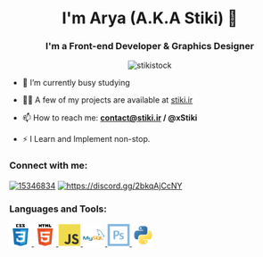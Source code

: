 <h1 align="center">I'm Arya (A.K.A Stiki) 👋</h1>
<h3 align="center" margin-bottom="2em">I'm a Front-end Developer & Graphics Designer</h3>

<p align="center"> <img src="https://komarev.com/ghpvc/?username=stikistock&label=Profile%20views&color=0e75b6&style=flat" alt="stikistock" /> </p>

- 🔭 I’m currently busy studying

- 👨‍💻 A few of my projects are available at [stiki.ir](https://stiki.ir)

- 📫 How to reach me: **contact@stiki.ir / @xStiki**

- ⚡ I Learn and Implement non-stop.

<h3 align="left">Connect with me:</h3>
<p align="left">
<a href="https://stackoverflow.com/users/15346834" target="blank"><img align="center" src="https://raw.githubusercontent.com/rahuldkjain/github-profile-readme-generator/master/src/images/icons/Social/stack-overflow.svg" alt="15346834" height="30" width="40" /></a>
<a href="https://discord.gg/https://discord.gg/2bkqAjCcNY" target="blank"><img align="center" src="https://raw.githubusercontent.com/rahuldkjain/github-profile-readme-generator/master/src/images/icons/Social/discord.svg" alt="https://discord.gg/2bkqAjCcNY" height="30" width="40" /></a>
</p>

<h3 align="left">Languages and Tools:</h3>
<p align="left"> <a href="https://www.w3schools.com/css/" target="_blank"> <img src="https://raw.githubusercontent.com/devicons/devicon/master/icons/css3/css3-original-wordmark.svg" alt="css3" width="40" height="40"/> </a> <a href="https://www.w3.org/html/" target="_blank"> <img src="https://raw.githubusercontent.com/devicons/devicon/master/icons/html5/html5-original-wordmark.svg" alt="html5" width="40" height="40"/> </a> <a href="https://developer.mozilla.org/en-US/docs/Web/JavaScript" target="_blank"> <img src="https://raw.githubusercontent.com/devicons/devicon/master/icons/javascript/javascript-original.svg" alt="javascript" width="40" height="40"/> </a> <a href="https://www.mysql.com/" target="_blank"> <img src="https://raw.githubusercontent.com/devicons/devicon/master/icons/mysql/mysql-original-wordmark.svg" alt="mysql" width="40" height="40"/> </a> <a href="https://www.photoshop.com/en" target="_blank"> <img src="https://raw.githubusercontent.com/devicons/devicon/master/icons/photoshop/photoshop-line.svg" alt="photoshop" width="40" height="40"/> </a> <a href="https://www.python.org" target="_blank"> <img src="https://raw.githubusercontent.com/devicons/devicon/master/icons/python/python-original.svg" alt="python" width="40" height="40"/> </a> </p>
